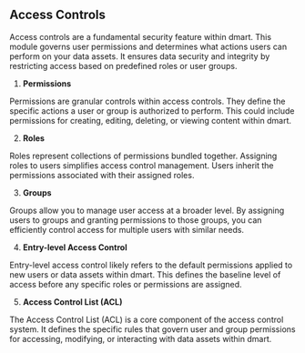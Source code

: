 ## **Access Controls**

Access controls are a fundamental security feature within dmart. This module governs user permissions and determines what actions users can perform on your data assets. It ensures data security and integrity by restricting access based on predefined roles or user groups.

1.  **Permissions**

Permissions are granular controls within access controls. They define the specific actions a user or group is authorized to perform. This could include permissions for creating, editing, deleting, or viewing content within dmart.

2.  **Roles**

Roles represent collections of permissions bundled together. Assigning roles to users simplifies access control management. Users inherit the permissions associated with their assigned roles.

3.  **Groups**

Groups allow you to manage user access at a broader level. By assigning users to groups and granting permissions to those groups, you can efficiently control access for multiple users with similar needs.

4.  **Entry-level Access Control**

Entry-level access control likely refers to the default permissions applied to new users or data assets within dmart. This defines the baseline level of access before any specific roles or permissions are assigned.

5.  **Access Control List (ACL)**

The Access Control List (ACL) is a core component of the access control system. It defines the specific rules that govern user and group permissions for accessing, modifying, or interacting with data assets within dmart.
